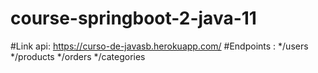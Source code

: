 # course-springboot-2-java-11

#Link api: https://curso-de-javasb.herokuapp.com/
#Endpoints : 
    */users
    */products
    */orders
    */categories
